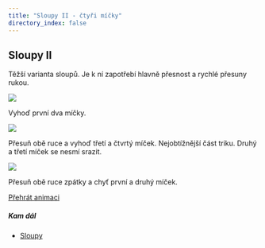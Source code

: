 ```yaml
---
title: "Sloupy II - čtyři míčky"
directory_index: false
---
```


## Sloupy II


Těžší varianta sloupů. Je k ní zapotřebí hlavně přesnost a rychlé přesuny rukou.

![](img/4/4sloupyiia.png)

Vyhoď první dva míčky.

![](img/4/4sloupyiib.png)

Přesuň obě ruce a vyhoď třetí a čtvrtý míček. Nejobtížnější část triku. Druhý a třetí míček se nesmí srazit.

![](img/4/4sloupyiic.png)

Přesuň obě ruce zpátky a chyť první a druhý míček.

[Přehrát animaci](/animace/4-synchronous-columns-splits.html "Animace")


##### Kam dál

- [Sloupy](/micky/4/sloupy.html "Lehčí varianta sloupů")
